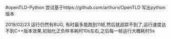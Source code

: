 #openTLD-Python
尝试基于https://github.com/arthurv/OpenTLD 写出python版本

2019/02/23
  运行仍然有BUG, 有时最多能跑到11帧,然后就追踪不到了,运行速度达不到C++版本效果,初始化正负样本耗时10s左右,之后每一帧运行大概耗时5s

